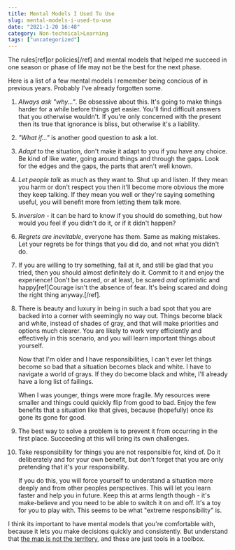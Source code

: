 ```yaml
---
title: Mental Models I Used To Use
slug: mental-models-i-used-to-use
date: "2021-1-20 16:48"
category: Non-technical>Learning
tags: ["uncategorized"]
---
```


The rules[ref]or policies[/ref] and mental models that helped me
succeed in one season or phase of life may not be the best for the next phase.

Here is a list of a few mental models I remember being concious of in previous
years. Probably I've already forgotten some.

1.  _Always ask "why..."_. Be obsessive about this. It's going to make things
    harder for a while before things get easier. You'll find difficult answers
    that you otherwise wouldn't. If you're only concerned with the present then
    its true that ignorance is bliss, but otherwise it's a liability.

2.  _"What if..."_ is another good question to ask a lot.

3.  _Adapt_ to the situation, don't make it adapt to you if you have any
    choice. Be kind of like water, going around things and through the gaps.
    Look for the edges and the gaps, the parts that aren't well known.

4.  _Let people talk_ as much as they want to. Shut up and listen. If they
    mean you harm or don't respect you then it'll become more obvious the more
    they keep talking. If they mean you well or they're saying something
    useful, you will benefit more from letting them talk more.

5.  _Inversion_ - it can be hard to know if you should do something, but how
    would you feel if you didn't do it, or if it didn't happen?

6.  _Regrets are inevitable_, everyone has them. Same as making mistakes. Let
    your regrets be for things that you did do, and not what you didn't do.

7.  If you are willing to try something, fail at it, and still be glad that you
    tried, then you should almost definitely do it. Commit to it and enjoy the
    experience! Don't be scared, or at least, be scared _and_ optimistic and
    happy[ref]Courage isn't the absence of fear. It's being scared and doing
    the right thing anyway.[/ref].

8.  There is beauty and luxury in being in such a bad spot that you are backed
    into a corner with seemingly no way out. Things become black and white,
    instead of shades of gray, and that will make priorities and options much
    clearer. You are likely to work very efficiently and effectively in this
    scenario, and you will learn important things about yourself.

    Now that I'm older and I have responsibilities, I can't ever let things
    become so bad that a situation becomes black and white. I have to
    navigate a world of grays. If they do become black and white, I'll
    already have a long list of failings.

    When I was younger, things were more fragile. My resources were smaller and
    things could quickly flip from good to bad. Enjoy the few benefits that a
    situation like that gives, because (hopefully) once its gone its gone for
    good.

9.  The best way to solve a problem is to prevent it from occurring in the first
    place. Succeeding at this will bring its own challenges.

10. Take responsibility for things you are not responsible for, kind of. Do it
    deliberately and for your own benefit, but don't forget that you are only
    pretending that it's your responsibility.

    If you do this, you will force yourself to understand a situation more
    deeply and from other peoples perspectives. This will let you learn faster
    and help you in future. Keep this at arms length though - it's make-believe
    and you need to be able to switch it on and off. It's a toy for you to play
    with. This seems to be what "extreme responsibility" is.

I think its important to have mental models that you're comfortable with,
because it lets you make decisions quickly and consistently. But understand
that [the map is not the
territory](https://fs.blog/2015/11/map-and-territory/), and these are just
tools in a toolbox.
